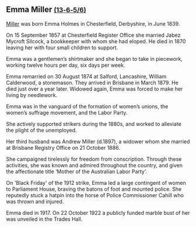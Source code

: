 
## Emma Miller <small>[(13‑6‑5/6)](https://brisbane.discovereverafter.com/profile/31795910 "Go to Memorial Information" )</small>

[Miller](https://adb.anu.edu.au/biography/miller-emma-7583) was born Emma Holmes in Chesterfield, Derbyshire, in June 1839. 

On 15 September 1857 at Chesterfield Register Office she married Jabez Mycroft Silcock, a bookkeeper with whom she had eloped. He died in 1870 leaving her with four small children to support. 
 

Emma was a gentlemen’s shirtmaker and she began to take in piecework, working twelve hours per day, six days per week. 

Emma remarried on 30 August 1874 at Salford, Lancashire, William Calderwood, a stonemason. They arrived in Brisbane in March 1879. He died just over a year later. Widowed again, Emma was forced to make her living by needlework. 

Emma was in the vanguard of the formation of women’s unions, the women’s suffrage movement, and the Labor Party. 

She actively supported strikers during the 1880s, and worked to alleviate the plight of the unemployed. 

Her third husband was Andrew Miller (d.1897), a widower whom she married at Brisbane Registry Office on 21 October 1886.

She campaigned tirelessly for freedom from conscription. Through these activities, she was known and admired throughout the country, and given the affectionate title ‘Mother of the Australian Labor Party’.

On 'Black Friday' of the 1912 strike, Emma led a large contingent of women to Parliament House, braving the batons of foot and mounted police. She reputedly stuck a hatpin into the horse of Police Commissioner Cahill who was thrown and injured. 

Emma died in 1917. On 22 October 1922 a publicly funded marble bust of her was unveiled in the Trades Hall.
